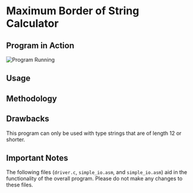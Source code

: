 # Maximum Border of String Calculator

## Program in Action
![Program Running](https://github.com/ShrillP/Max-Border-of-String-Calculator/blob/main/Example.png)

## Usage

## Methodology

## Drawbacks
This program can only be used with type strings that are of length 12 or shorter.

## Important Notes
The following files (`driver.c`, `simple_io.asm`, and `simple_io.asm`) aid in the functionality of the overall program. Please do not make any changes to these files.
